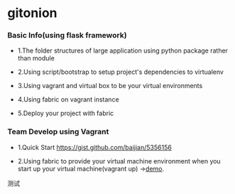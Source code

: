 gitonion
===============

### Basic Info(using flask framework)

* 1.The folder structures of large application using python package rather than module

* 2.Using script/bootstrap to setup project's dependencies to virtualenv

* 3.Using vagrant and virtual box to be your virtual environments

* 4.Using fabric on vagrant instance

* 5.Deploy your project with fabric

### Team Develop using Vagrant

* 1.Quick Start
    <a href="https://gist.github.com/baijian/5356156">https://gist.github.com/baijian/5356156</a>

* 2.Using fabric to provide your virtual machine environment when 
    you start up your virtual machine(vagrant up)
    -><a href="http://joinjoy.me/blog/2013/04/14/use-fabric-to-deploy-your-vagrant-environment/">demo</a>.

测试
